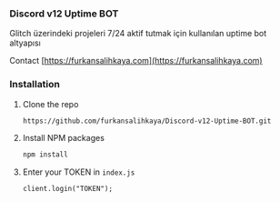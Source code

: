 ### Discord v12 Uptime BOT
Glitch üzerindeki projeleri 7/24 aktif tutmak için kullanılan uptime bot altyapısı


Contact [https://furkansalihkaya.com](https://furkansalihkaya.com)
### Installation

1. Clone the repo
   ```sh
   https://github.com/furkansalihkaya/Discord-v12-Uptime-BOT.git
   ```
2. Install NPM packages
   ```sh
   npm install
   ```
3. Enter your TOKEN in `index.js`
   ```JS
   client.login("TOKEN");
   ```
